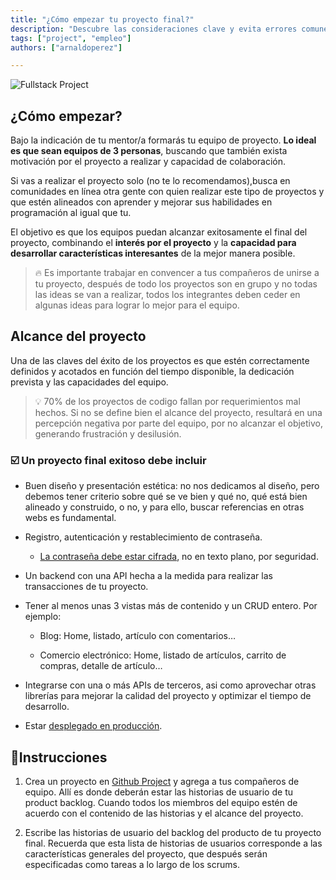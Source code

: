 ```yaml
---
title: "¿Cómo empezar tu proyecto final?"
description: "Descubre las consideraciones clave y evita errores comunes al elegir tu proyecto final. Aprende de estos consejos experimentados para asegurar el éxito en tu trayectoria de proyecto."
tags: ["project", "empleo"]
authors: ["arnaldoperez"]

---
```


![Fullstack Project](https://storage.googleapis.com/breathecode-asset-images/d866be3d7f338844c8a66e6fa94190ebe8ef5912f889c4b3f5923864f9b64ebc.png?raw=true)

## ¿Cómo empezar?

Bajo la indicación de tu mentor/a formarás tu equipo de proyecto. **Lo ideal es que sean equipos de 3 personas**, buscando que también exista motivación por el proyecto a realizar y capacidad de colaboración. 

Si vas a realizar el proyecto solo (no te lo recomendamos),busca en comunidades en línea otra gente con quien realizar este tipo de proyectos y que estén alineados con aprender y mejorar sus habilidades en programación al igual que tu.

El objetivo es que los equipos puedan alcanzar exitosamente el final del proyecto, combinando el **interés por el proyecto** y la **capacidad para desarrollar características interesantes** de la mejor manera posible.

> 🔥 Es importante trabajar en convencer a tus compañeros de unirse a tu proyecto, después de todo los proyectos son en grupo y no todas las ideas se van a realizar, todos los integrantes deben ceder en algunas ideas para lograr lo mejor para el equipo.

## Alcance del proyecto

Una de las claves del éxito de los proyectos es que estén correctamente definidos y acotados en función del tiempo disponible, la dedicación prevista y las capacidades del equipo.

> 💡 70% de los proyectos de codigo fallan por requerimientos mal hechos. Si no se define bien el alcance del proyecto, resultará en una percepción negativa por parte del equipo, por no alcanzar el objetivo, generando frustración y desilusión.

### ☑️ Un proyecto final exitoso debe incluir

- Buen diseño y presentación estética: no nos dedicamos al diseño, pero debemos tener criterio sobre qué se ve bien y qué no, qué está bien alineado y construido, o no, y para ello, buscar referencias en otras webs es fundamental.

- Registro, autenticación y restablecimiento de contraseña.
  - [La contraseña debe estar cifrada](https://www.geeksforgeeks.org/password-hashing-with-bcrypt-in-flask/), no en texto plano, por seguridad.

- Un backend con una API hecha a la medida para realizar las transacciones de tu proyecto.

- Tener al menos unas 3 vistas más de contenido y un CRUD entero. Por ejemplo:

  - Blog: Home, listado, artículo con comentarios…

  - Comercio electrónico: Home, listado de   artículos, carrito de compras, detalle de artículo…

- Integrarse con una o más APIs de terceros, asi como aprovechar otras librerías para mejorar la calidad del proyecto y optimizar el tiempo de desarrollo.

- Estar [desplegado en producción](https://4geeks.com/docs/start/deploy-to-render-com).

## 📝Instrucciones

1. Crea un proyecto en [Github Project](https://docs.github.com/es/issues/planning-and-tracking-with-projects/creating-projects/creating-a-project) y agrega a tus compañeros de equipo. Allí es donde deberán estar las historias de usuario de tu product backlog. Cuando todos los miembros del equipo estén de acuerdo con el contenido de las historias y el alcance del proyecto.

2. Escribe las historias de usuario del backlog del producto de tu proyecto final. Recuerda que esta lista de historias de usuarios corresponde a las características generales del proyecto, que después serán especificadas como tareas a lo largo de los scrums.
